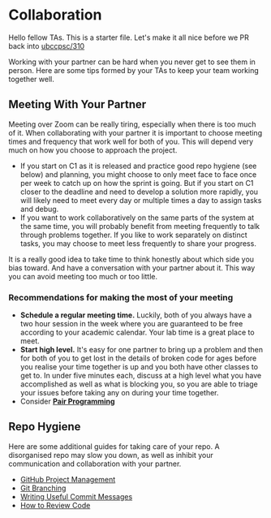 # Collaboration

Hello fellow TAs. This is a starter file. Let's make it all nice before we PR back into [ubccpsc/310](https://github.com/ubccpsc/310)

Working with your partner can be hard when you never get to see them in person. Here are some tips formed by your TAs to keep your team working together well.


## Meeting With Your Partner

Meeting over Zoom can be really tiring, especially when there is too much of it.
When collaborating with your partner it is important to choose meeting times and frequency that work well for both of you.
This will depend very much on how you choose to approach the project.

- If you start on C1 as it is released and practice good repo hygiene (see below) and planning, you might choose to only meet face to face once per week to catch up on how the sprint is going. But if you start on C1 closer to the deadline and need to develop a solution more rapidly, you will likely need to meet every day or multiple times a day to assign tasks and debug.
- If you want to work collaboratively on the same parts of the system at the same time, you will probably benefit from meeting frequently to talk through problems together. If you like to work separately on distinct tasks, you may choose to meet less frequently to share your progress.

It is a really good idea to take time to think honestly about which side you bias toward. And have a conversation with your partner about it. This way you can avoid meeting too much or too little.

### Recommendations for making the most of your meeting

- **Schedule a regular meeting time.** Luckily, both of you always have a two hour session in the week where you are guaranteed to be free according to your academic calendar. Your lab time is a great place to meet.
- **Start high level.** It's easy for one partner to bring up a problem and then for both of you to get lost in the details of broken code for ages before you realise your time together is up and you both have other classes to get to. In under five minutes each, discuss at a high level what you have accomplished as well as what is blocking you, so you are able to triage your issues before taking any on during your time together.
- Consider **[Pair Programming](./pair_programming.md)**

## Repo Hygiene

Here are some additional guides for taking care of your repo. A disorganised repo may slow you down, as well as inhibit your communication and collaboration with your partner.

- [GitHub Project Management](./project_management.md)
- [Git Branching](./branches.md)
- [Writing Useful Commit Messages](./writing_useful_commit_messages.md)
- [How to Review Code](./code_review.md)

